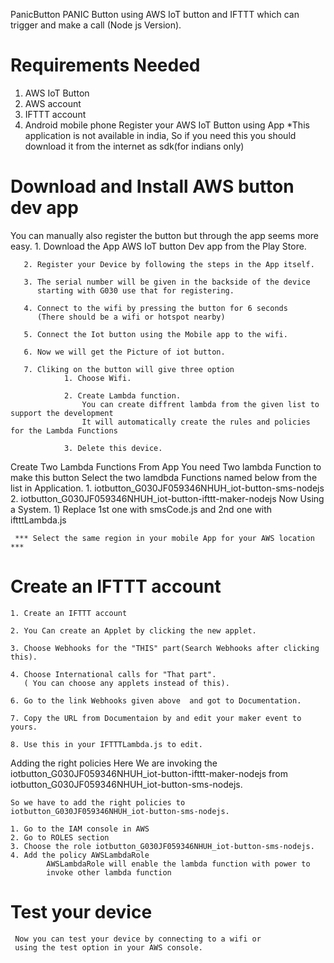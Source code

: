 PanicButton
PANIC Button using AWS IoT button and IFTTT which can trigger and make a call (Node js Version).

# Requirements Needed
1. AWS IoT Button
2. AWS account
3. IFTTT account
4. Android mobile phone
Register your AWS IoT Button using App
*This application is not available in india, So if you need this you should download it from the internet as sdk(for
indians only)

# Download and Install AWS button dev app
   You can manually also register the button but through the app seems more easy.
       1. Download the App AWS IoT button Dev app from the Play Store.
       
       2. Register your Device by following the steps in the App itself.
       
       3. The serial number will be given in the backside of the device 
          starting with G030 use that for registering.
          
       4. Connect to the wifi by pressing the button for 6 seconds
          (There should be a wifi or hotspot nearby)
       
       5. Connect the Iot button using the Mobile app to the wifi.
       
       6. Now we will get the Picture of iot button.
       
       7. Cliking on the button will give three option
                1. Choose Wifi.
                
                2. Create Lambda function.
                    You can create diffrent lambda from the given list to support the development
                    It will automatically create the rules and policies for the Lambda Functions
                    
                3. Delete this device.
Create Two Lambda Functions From App
    You need Two lambda Function to make this button
    Select the two lamdbda Functions named below from the list in Application.
        1.  iotbutton_G030JF059346NHUH_iot-button-sms-nodejs
        2.  iotbutton_G030JF059346NHUH_iot-button-ifttt-maker-nodejs
Now Using a System.
     1) Replace 1st one with smsCode.js and 2nd one with iftttLambda.js
     
     *** Select the same region in your mobile App for your AWS location ***
# Create an IFTTT account
    1. Create an IFTTT account 
    
    2. You Can create an Applet by clicking the new applet.
    
    3. Choose Webhooks for the "THIS" part(Search Webhooks after clicking this).
    
    4. Choose International calls for "That part".
       ( You can choose any applets instead of this).
       
    6. Go to the link Webhooks given above  and got to Documentation.
    
    7. Copy the URL from Documentaion by and edit your maker event to yours.
    
    8. Use this in your IFTTTLambda.js to edit.
Adding the right policies
    Here We are invoking the iotbutton_G030JF059346NHUH_iot-button-ifttt-maker-nodejs from 
    iotbutton_G030JF059346NHUH_iot-button-sms-nodejs.
    
    So we have to add the right policies to iotbutton_G030JF059346NHUH_iot-button-sms-nodejs.
    
    1. Go to the IAM console in AWS
    2. Go to ROLES section
    3. Choose the role iotbutton_G030JF059346NHUH_iot-button-sms-nodejs.
    4. Add the policy AWSLambdaRole
            AWSLambdaRole will enable the lambda function with power to
            invoke other lambda function
# Test your device
     Now you can test your device by connecting to a wifi or
     using the test option in your AWS console.
